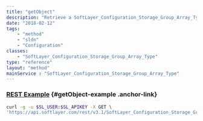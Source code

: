 ```yaml
---
title: "getObject"
description: "Retrieve a SoftLayer_Configuration_Storage_Group_Array_Type record."
date: "2018-02-12"
tags:
    - "method"
    - "sldn"
    - "Configuration"
classes:
    - "SoftLayer_Configuration_Storage_Group_Array_Type"
type: "reference"
layout: "method"
mainService : "SoftLayer_Configuration_Storage_Group_Array_Type"
---
```


### [REST Example](#getObject-example) <a href="/article/rest/"><i class="fas fa-question"></i></a> {#getObject-example .anchor-link} 
```bash
curl -g -u $SL_USER:$SL_APIKEY -X GET \
'https://api.softlayer.com/rest/v3.1/SoftLayer_Configuration_Storage_Group_Array_Type/{SoftLayer_Configuration_Storage_Group_Array_TypeID}/getObject'
```
